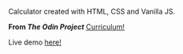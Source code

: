 Calculator created with HTML, CSS and Vanilla JS.

**From  _The Odin Project_** [Curriculum!](https://theodinproject.com/courses/foundations/lessons/calculator)

Live demo [here!](https://muratciftci.github.io/Calculator/)
